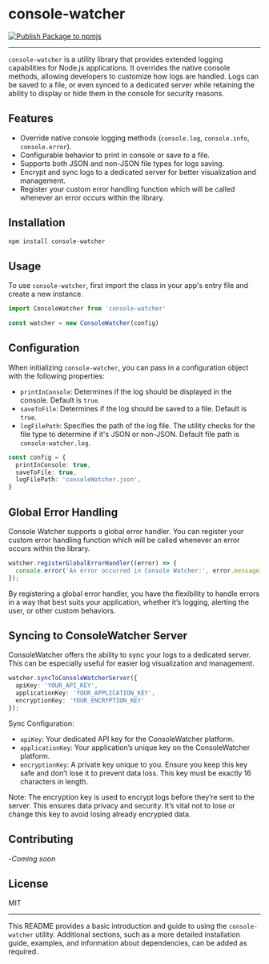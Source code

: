 # console-watcher

[![Publish Package to npmjs](https://github.com/francosion042/console-watcher/actions/workflows/npm-publish.yml/badge.svg)](https://github.com/francosion042/console-watcher/actions/workflows/npm-publish.yml)

---

`console-watcher` is a utility library that provides extended logging capabilities for Node.js applications. It overrides the native console methods, allowing developers to customize how logs are handled. Logs can be saved to a file, or even synced to a dedicated server while retaining the ability to display or hide them in the console for security reasons.

## Features

- Override native console logging methods (`console.log`, `console.info`, `console.error`).
- Configurable behavior to print in console or save to a file.
- Supports both JSON and non-JSON file types for logs saving.
- Encrypt and sync logs to a dedicated server for better visualization and management.
- Register your custom error handling function which will be called whenever an error occurs within the library.

## Installation

```bash
npm install console-watcher
```

## Usage

To use `console-watcher`, first import the class in your app's entry file and create a new instance.

```typescript
import ConsoleWatcher from 'console-watcher'

const watcher = new ConsoleWatcher(config)
```

## Configuration

When initializing `console-watcher`, you can pass in a configuration object with the following properties:

- `printInConsole`: Determines if the log should be displayed in the console. Default is `true`.
- `saveToFile`: Determines if the log should be saved to a file. Default is `true`.
- `logFilePath`: Specifies the path of the log file. The utility checks for the file type to determine if it's JSON or non-JSON. Default file path is `console-watcher.log`.

```typescript
const config = {
  printInConsole: true,
  saveToFile: true,
  logFilePath: 'consoleWatcher.json',
}
```

## Global Error Handling

Console Watcher supports a global error handler. You can register your custom error handling function which will be called whenever an error occurs within the library.

```typescript
watcher.registerGlobalErrorHandler((error) => {
  console.error('An error occurred in Console Watcher:', error.message);
});
```

By registering a global error handler, you have the flexibility to handle errors in a way that best suits your application, whether it’s logging, alerting the user, or other custom behaviors.

## Syncing to ConsoleWatcher Server

ConsoleWatcher offers the ability to sync your logs to a dedicated server. This can be especially useful for easier log visualization and management.

```typescript
watcher.syncToConsoleWatcherServer({
  apiKey: 'YOUR_API_KEY',
  applicationKey: 'YOUR_APPLICATION_KEY',
  encryptionKey: 'YOUR_ENCRYPTION_KEY'
});
```

Sync Configuration:

- `apiKey`: Your dedicated API key for the ConsoleWatcher platform.
- `applicationKey`: Your application’s unique key on the ConsoleWatcher platform.
- `encryptionKey`: A private key unique to you. Ensure you keep this key safe and don’t lose it to prevent data loss. This key must be exactly 16 characters in length.

Note: The encryption key is used to encrypt logs before they’re sent to the server. This ensures data privacy and security. It’s vital not to lose or change this key to avoid losing already encrypted data.

## Contributing

-_Coming soon_

## License

MIT

---

This README provides a basic introduction and guide to using the `console-watcher` utility. Additional sections, such as a more detailed installation guide, examples, and information about dependencies, can be added as required.
